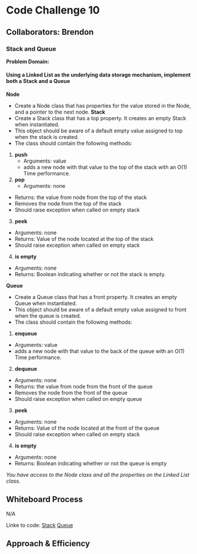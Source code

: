 # Code Challenge 10

## Collaborators: Brendon
### Stack and Queue
**Problem Domain:**

#### Using a Linked List as the underlying data storage mechanism, implement both a Stack and a Queue

**Node**
 - Create a Node class that has properties for the value stored in the Node, and a pointer to the next node.
**Stack**
 - Create a Stack class that has a top property. It creates an empty Stack when instantiated.
 - This object should be aware of a default empty value assigned to top when the stack is created.
 - The class should contain the following methods:
 1. **push**
      - Arguments: value
      - adds a new node with that value to the top of the stack with an O(1) Time performance.
 2. **pop**
      - Arguments: none
 - Returns: the value from node from the top of the stack
 - Removes the node from the top of the stack
 - Should raise exception when called on empty stack
3. **peek**
 - Arguments: none
 - Returns: Value of the node located at the top of the stack
 - Should raise exception when called on empty stack
4. **is empty**
 - Arguments: none
 - Returns: Boolean indicating whether or not the stack is empty.

**Queue**
 - Create a Queue class that has a front property. It creates an empty Queue when instantiated.
 - This object should be aware of a default empty value assigned to front when the queue is created.
 - The class should contain the following methods:
1. **enqueue**
 - Arguments: value
 - adds a new node with that value to the back of the queue with an O(1) Time performance.
2. **dequeue**
 - Arguments: none
 - Returns: the value from node from the front of the queue
 - Removes the node from the front of the queue
 - Should raise exception when called on empty queue
3. **peek**
 - Arguments: none
 - Returns: Value of the node located at the front of the queue
 - Should raise exception when called on empty stack
4. **is empty**
 - Arguments: none
 - Returns: Boolean indicating whether or not the queue is empty

*You have access to the Node class and all the properties on the Linked List class.*


## Whiteboard Process
N/A

Linke to code:
[Stack](stack.py)
[Queue](queue.py)

## Approach & Efficiency

